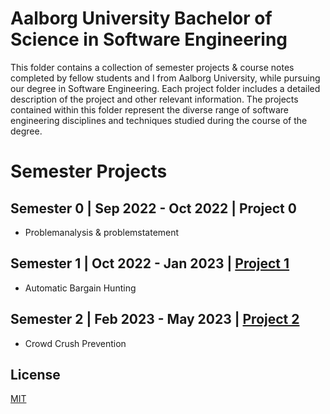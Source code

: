 # Aalborg University Bachelor of Science in Software Engineering

This folder contains a collection of semester projects & course notes completed by fellow students and I from Aalborg University, while pursuing our degree in Software Engineering. Each project folder includes a detailed description of the project and other relevant information. The projects contained within this folder represent the diverse range of software engineering disciplines and techniques studied during the course of the degree. 

# Semester Projects
## Semester 0 | Sep 2022 - Oct 2022 | Project 0 
- Problemanalysis & problemstatement
## Semester 1 | Oct 2022 - Jan 2023 | [Project 1](https://github.com/Emilprivate/Esd.EDU/tree/main/AAU-BSc-Software/Project-P1)
- Automatic Bargain Hunting
## Semester 2 | Feb 2023 - May 2023 | [Project 2](https://github.com/Emilprivate/Esd.EDU/tree/main/AAU-BSc-Software/Project-P2)
- Crowd Crush Prevention

## License

[MIT](https://choosealicense.com/licenses/mit/)
